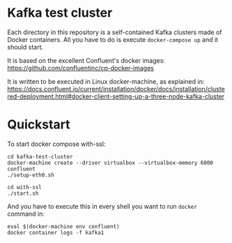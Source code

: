 # Kafka test cluster

Each directory in this repository is a self-contained Kafka clusters made of Docker containers. All you have to do is execute `docker-compose up` and it should start. 

It is based on the excellent Confluent's docker images: https://github.com/confluentinc/cp-docker-images

It is written to be executed in Linux docker-machine, as explained in: https://docs.confluent.io/current/installation/docker/docs/installation/clustered-deployment.html#docker-client-setting-up-a-three-node-kafka-cluster

# Quickstart

To start docker compose with-ssl:

```
cd kafka-test-cluster
docker-machine create --driver virtualbox --virtualbox-memory 6000 confluent
./setup-eth0.sh

cd with-ssl
./start.sh
```

And you have to execute this in every shell you want to run `docker` command in:

```
eval $(docker-machine env confluent)
docker container logs -f kafka1
```


